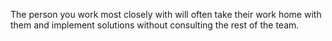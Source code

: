 The person you work most closely with will often take their work home with them and implement solutions without consulting the rest of the team.